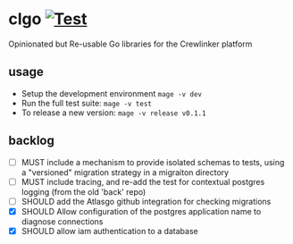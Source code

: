 # clgo [![Test](https://github.com/crewlinker/clgo/actions/workflows/test.yaml/badge.svg)](https://github.com/crewlinker/clgo/actions/workflows/test.yaml)

Opinionated but Re-usable Go libraries for the Crewlinker platform

## usage

- Setup the development environment `mage -v dev`
- Run the full test suite: `mage -v test`
- To release a new version: `mage -v release v0.1.1`

## backlog

- [ ] MUST include a mechanism to provide isolated schemas to tests, using a "versioned" migration strategy
      in a migraiton directory
- [ ] MUST include tracing, and re-add the test for contextual postgres logging (from the old 'back' repo)
- [ ] SHOULD add the Atlasgo github integration for checking migrations
- [x] SHOULD Allow configuration of the postgres application name to diagnose connections
- [x] SHOULD allow iam authentication to a database
